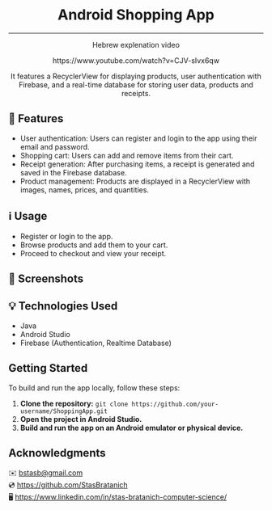 <h1 align="center">Android Shopping App</h1>

***

<p align="center">Hebrew explenation video</p>
<p align="center">https://www.youtube.com/watch?v=CJV-sIvx6qw</p>

<p align="center"This Android app allows users to shop for groceries.</p>
<p align="center">It features a RecyclerView for displaying products, user authentication with Firebase, and a real-time database for storing user data, products and receipts.</p>

## 🌟 Features

- User authentication: Users can register and login to the app using their email and password.
- Shopping cart: Users can add and remove items from their cart.
- Receipt generation: After purchasing items, a receipt is generated and saved in the Firebase database.
- Product management: Products are displayed in a RecyclerView with images, names, prices, and quantities.

## ℹ️ Usage

- Register or login to the app.
- Browse products and add them to your cart.
- Proceed to checkout and view your receipt.

## 📌 Screenshots


## 💡 Technologies Used
- Java
- Android Studio
- Firebase (Authentication, Realtime Database)

## Getting Started

To build and run the app locally, follow these steps:

1. **Clone the repository:** `git clone https://github.com/your-username/ShoppingApp.git`
2. **Open the project in Android Studio.**
3. **Build and run the app on an Android emulator or physical device.**

## Acknowledgments

✉️ [bstasb@gmail.com](url)  
💿 https://github.com/StasBratanich  
🖥️ https://www.linkedin.com/in/stas-bratanich-computer-science/
